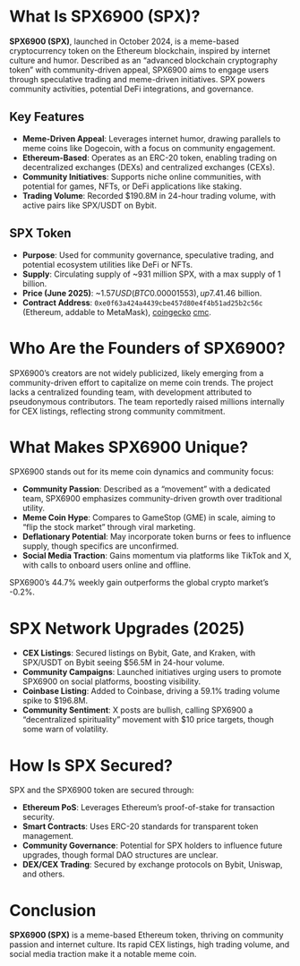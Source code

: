 # What Is SPX6900 (SPX)?

**SPX6900 (SPX)**, launched in October 2024, is a meme-based cryptocurrency token on the Ethereum blockchain, inspired by internet culture and humor. Described as an “advanced blockchain cryptography token” with community-driven appeal, SPX6900 aims to engage users through speculative trading and meme-driven initiatives. SPX powers community activities, potential DeFi integrations, and governance.

## Key Features
- **Meme-Driven Appeal**: Leverages internet humor, drawing parallels to meme coins like Dogecoin, with a focus on community engagement.
- **Ethereum-Based**: Operates as an ERC-20 token, enabling trading on decentralized exchanges (DEXs) and centralized exchanges (CEXs).
- **Community Initiatives**: Supports niche online communities, with potential for games, NFTs, or DeFi applications like staking.
- **Trading Volume**: Recorded $190.8M in 24-hour trading volume, with active pairs like SPX/USDT on Bybit.
## SPX Token
- **Purpose**: Used for community governance, speculative trading, and potential ecosystem utilities like DeFi or NFTs.
- **Supply**: Circulating supply of ~931 million SPX, with a max supply of 1 billion.
- **Price (June 2025)**: ~$1.57 USD (BTC 0.00001553), up 7.4% in 24 hours and 44.7% in 7 days, with a market cap of ~$1.46 billion.
- **Contract Address**: `0xe0f63a424a4439cbe457d80e4f4b51ad25b2c56c` (Ethereum, addable to MetaMask), [coingecko](https://www.coingecko.com/en/coins/spx6900)  [cmc](https://coinmarketcap.com/currencies/spx6900/).



# Who Are the Founders of SPX6900?

SPX6900’s creators are not widely publicized, likely emerging from a community-driven effort to capitalize on meme coin trends. The project lacks a centralized founding team, with development attributed to pseudonymous contributors. The team reportedly raised millions internally for CEX listings, reflecting strong community commitment.

# What Makes SPX6900 Unique?

SPX6900 stands out for its meme coin dynamics and community focus:

- **Community Passion**: Described as a “movement” with a dedicated team, SPX6900 emphasizes community-driven growth over traditional utility.
- **Meme Coin Hype**: Compares to GameStop (GME) in scale, aiming to “flip the stock market” through viral marketing.
- **Deflationary Potential**: May incorporate token burns or fees to influence supply, though specifics are unconfirmed.
- **Social Media Traction**: Gains momentum via platforms like TikTok and X, with calls to onboard users online and offline.

SPX6900’s 44.7% weekly gain outperforms the global crypto market’s -0.2%.

# SPX Network Upgrades (2025)

- **CEX Listings**: Secured listings on Bybit, Gate, and Kraken, with SPX/USDT on Bybit seeing $56.5M in 24-hour volume.
- **Community Campaigns**: Launched initiatives urging users to promote SPX6900 on social platforms, boosting visibility.
- **Coinbase Listing**: Added to Coinbase, driving a 59.1% trading volume spike to $196.8M.
- **Community Sentiment**: X posts are bullish, calling SPX6900 a “decentralized spirituality” movement with $10 price targets, though some warn of volatility.


# How Is SPX Secured?

SPX and the SPX6900 token are secured through:

- **Ethereum PoS**: Leverages Ethereum’s proof-of-stake for transaction security.
- **Smart Contracts**: Uses ERC-20 standards for transparent token management.
- **Community Governance**: Potential for SPX holders to influence future upgrades, though formal DAO structures are unclear.
- **DEX/CEX Trading**: Secured by exchange protocols on Bybit, Uniswap, and others.



# Conclusion

**SPX6900 (SPX)** is a meme-based Ethereum token, thriving on community passion and internet culture. Its rapid CEX listings, high trading volume, and social media traction make it a notable meme coin. 


